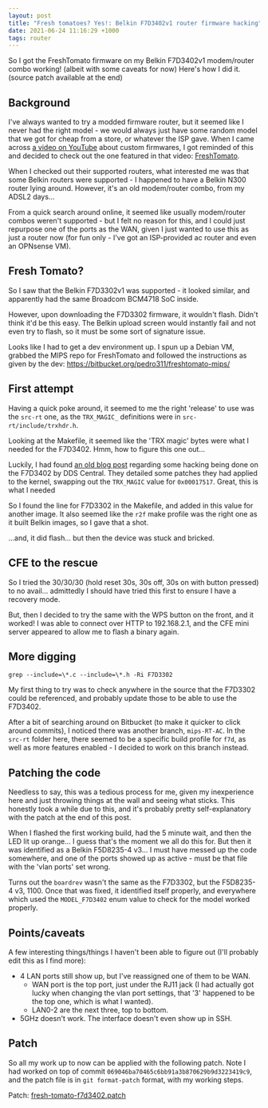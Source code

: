 ```yaml
---
layout: post
title: "Fresh tomatoes? Yes!: Belkin F7D3402v1 router firmware hacking"
date: 2021-06-24 11:16:29 +1000
tags: router
---
```


So I got the FreshTomato firmware on my Belkin F7D3402v1 modem/router combo working! (albeit with some caveats for now) Here's how I did it. (source patch available at the end)

## Background

I've always wanted to try a modded firmware router, but it seemed like I never had the right model - we would always just have some random model that we got for cheap from a store, or whatever the ISP gave. When I came across [a video on YouTube](https://www.youtube.com/watch?v=qDb0Wgm5sk0) about custom firmwares, I got reminded of this and decided to check out the one featured in that video: [FreshTomato](http://freshtomato.org/).

When I checked out their supported routers, what interested me was that some Belkin routers were supported - I happened to have a Belkin N300 router lying around. However, it's an old modem/router combo, from my ADSL2 days...

From a quick search around online, it seemed like usually modem/router combos weren't supported - but I felt no reason for this, and I could just repurpose one of the ports as the WAN, given I just wanted to use this as just a router now (for fun only - I've got an ISP-provided ac router and even an OPNsense VM).

## Fresh Tomato?

So I saw that the Belkin F7D3302v1 was supported - it looked similar, and apparently had the same Broadcom BCM4718 SoC inside.

However, upon downloading the F7D3302 firmware, it wouldn't flash. Didn't think it'd be this easy. The Belkin upload screen would instantly fail and not even try to flash, so it must be some sort of signature issue.

Looks like I had to get a dev environment up. I spun up a Debian VM, grabbed the MIPS repo for FreshTomato and followed the instructions as given by the dev: <https://bitbucket.org/pedro311/freshtomato-mips/>

## First attempt

Having a quick poke around, it seemed to me the right 'release' to use was the `src-rt` one, as the `TRX_MAGIC_` definitions were in `src-rt/include/trxhdr.h`.

Looking at the Makefile, it seemed like the 'TRX magic' bytes were what I needed for the F7D3402. Hmm, how to figure this one out...

Luckily, I had found [an old blog post](https://ddscentral.org/2012/06/f7d3402_replacing_dd-wrt_with_openwrt/) regarding some hacking being done on the F7D3402 by DDS Central. They detailed some patches they had applied to the kernel, swapping out the `TRX_MAGIC` value for `0x00017517`. Great, this is what I needed

So I found the line for F7D3302 in the Makefile, and added in this value for another image. It also seemed like the `r2f` make profile was the right one as it built Belkin images, so I gave that a shot.

...and, it did flash... but then the device was stuck and bricked.

## CFE to the rescue

So I tried the 30/30/30 (hold reset 30s, 30s off, 30s on with button pressed) to no avail... admittedly I should have tried this first to ensure I have a recovery mode.

But, then I decided to try the same with the WPS button on the front, and it worked! I was able to connect over HTTP to 192.168.2.1, and the CFE mini server appeared to allow me to flash a binary again.

## More digging

`grep --include=\*.c --include=\*.h -Ri F7D3302`

My first thing to try was to check anywhere in the source that the F7D3302 could be referenced, and probably update those to be able to use the F7D3402.

After a bit of searching around on Bitbucket (to make it quicker to click around commits), I noticed there was another branch, `mips-RT-AC`. In the `src-rt` folder here, there seemed to be a specific build profile for `f7d`, as well as more features enabled - I decided to work on this branch instead.

## Patching the code

Needless to say, this was a tedious process for me, given my inexperience here and just throwing things at the wall and seeing what sticks. This honestly took a while due to this, and it's probably pretty self-explanatory with the patch at the end of this post.

When I flashed the first working build, had the 5 minute wait, and then the LED lit up orange... I guess that's the moment we all do this for. But then it was identified as a Belkin F5D8235-4 v3... I must have messed up the code somewhere, and one of the ports showed up as active - must be that file with the 'vlan ports' set wrong.

Turns out the `boardrev` wasn't the same as the F7D3302, but the F5D8235-4 v3, 1100. Once that was fixed, it identified itself properly, and everywhere which used the `MODEL_F7D3402` enum value to check for the model worked properly.

## Points/caveats

A few interesting things/things I haven't been able to figure out (I'll probably edit this as I find more):

- 4 LAN ports still show up, but I've reassigned one of them to be WAN.
	- WAN port is the top port, just under the RJ11 jack (I had actually got lucky when changing the vlan port settings, that '3' happened to be the top one, which is what I wanted).
	- LAN0-2 are the next three, top to bottom.
- 5GHz doesn't work. The interface doesn't even show up in SSH.

## Patch

So all my work up to now can be applied with the following patch. Note I had worked on top of commit `069046ba70465c6bb91a3b870629b9d3223419c9`, and the patch file is in `git format-patch` format, with my working steps.

Patch: [fresh-tomato-f7d3402.patch](/static/fresh-tomato-f7d3402.patch)